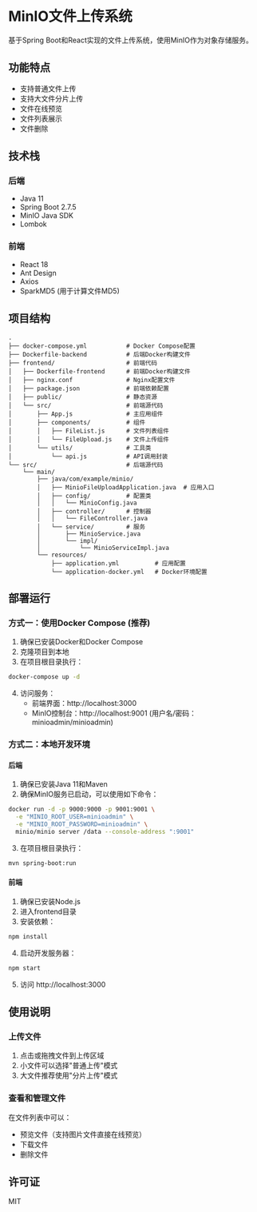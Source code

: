 # MinIO文件上传系统

基于Spring Boot和React实现的文件上传系统，使用MinIO作为对象存储服务。

## 功能特点

- 支持普通文件上传
- 支持大文件分片上传
- 文件在线预览
- 文件列表展示
- 文件删除

## 技术栈

### 后端

- Java 11
- Spring Boot 2.7.5
- MinIO Java SDK
- Lombok

### 前端

- React 18
- Ant Design
- Axios
- SparkMD5 (用于计算文件MD5)

## 项目结构

```
.
├── docker-compose.yml           # Docker Compose配置
├── Dockerfile-backend           # 后端Docker构建文件
├── frontend/                    # 前端代码
│   ├── Dockerfile-frontend      # 前端Docker构建文件
│   ├── nginx.conf               # Nginx配置文件
│   ├── package.json             # 前端依赖配置
│   ├── public/                  # 静态资源
│   └── src/                     # 前端源代码
│       ├── App.js               # 主应用组件
│       ├── components/          # 组件
│       │   ├── FileList.js      # 文件列表组件
│       │   └── FileUpload.js    # 文件上传组件
│       └── utils/               # 工具类
│           └── api.js           # API调用封装
└── src/                         # 后端源代码
    └── main/
        ├── java/com/example/minio/
        │   ├── MinioFileUploadApplication.java  # 应用入口
        │   ├── config/          # 配置类
        │   │   └── MinioConfig.java
        │   ├── controller/      # 控制器
        │   │   └── FileController.java
        │   └── service/         # 服务
        │       ├── MinioService.java
        │       └── impl/
        │           └── MinioServiceImpl.java
        └── resources/
            ├── application.yml          # 应用配置
            └── application-docker.yml   # Docker环境配置
```

## 部署运行

### 方式一：使用Docker Compose (推荐)

1. 确保已安装Docker和Docker Compose
2. 克隆项目到本地
3. 在项目根目录执行：

```bash
docker-compose up -d
```

4. 访问服务：
   - 前端界面：http://localhost:3000
   - MinIO控制台：http://localhost:9001 (用户名/密码：minioadmin/minioadmin)

### 方式二：本地开发环境

#### 后端

1. 确保已安装Java 11和Maven
2. 确保MinIO服务已启动，可以使用如下命令：

```bash
docker run -d -p 9000:9000 -p 9001:9001 \
  -e "MINIO_ROOT_USER=minioadmin" \
  -e "MINIO_ROOT_PASSWORD=minioadmin" \
  minio/minio server /data --console-address ":9001"
```

3. 在项目根目录执行：

```bash
mvn spring-boot:run
```

#### 前端

1. 确保已安装Node.js
2. 进入frontend目录
3. 安装依赖：

```bash
npm install
```

4. 启动开发服务器：

```bash
npm start
```

5. 访问 http://localhost:3000

## 使用说明

### 上传文件

1. 点击或拖拽文件到上传区域
2. 小文件可以选择"普通上传"模式
3. 大文件推荐使用"分片上传"模式

### 查看和管理文件

在文件列表中可以：
- 预览文件（支持图片文件直接在线预览）
- 下载文件
- 删除文件

## 许可证

MIT 